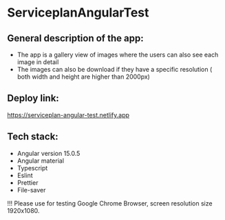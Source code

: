 # ServiceplanAngularTest

## General description of the app:

- The app is a gallery view of images where the users can also see each image in detail
- The images can also be download if they have a specific resolution ( both width and height are higher than 2000px)

## Deploy link:

https://serviceplan-angular-test.netlify.app

## Tech stack:

- Angular version 15.0.5
- Angular material
- Typescript
- Eslint
- Prettier
- File-saver

!!! Please use for testing Google Chrome Browser, screen resolution size 1920x1080.
